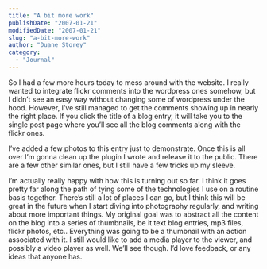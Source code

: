 ```yaml
---
title: "A bit more work"
publishDate: "2007-01-21"
modifiedDate: "2007-01-21"
slug: "a-bit-more-work"
author: "Duane Storey"
category:
  - "Journal"
---
```


So I had a few more hours today to mess around with the website. I really wanted to integrate flickr comments into the wordpress ones somehow, but I didn’t see an easy way without changing some of wordpress under the hood. However, I’ve still managed to get the comments showing up in nearly the right place. If you click the title of a blog entry, it will take you to the single post page where you’ll see all the blog comments along with the flickr ones.

I’ve added a few photos to this entry just to demonstrate. Once this is all over I’m gonna clean up the plugin I wrote and release it to the public. There are a few other similar ones, but I still have a few tricks up my sleeve.

I’m actually really happy with how this is turning out so far. I think it goes pretty far along the path of tying some of the technologies I use on a routine basis together. There’s still a lot of places I can go, but I think this will be great in the future when I start diving into photography regularly, and writing about more important things. My original goal was to abstract all the content on the blog into a series of thumbnails, be it text blog entries, mp3 files, flickr photos, etc.. Everything was going to be a thumbnail with an action associated with it. I still would like to add a media player to the viewer, and possibly a video player as well. We’ll see though. I’d love feedback, or any ideas that anyone has.